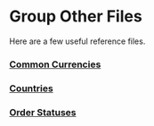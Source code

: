 # Group Other Files 
Here are a few useful reference files.

### [Common Currencies](resources/references/common_currency.json)
### [Countries](resources/references/countries.json)
### [Order Statuses](resources/references/order_statuses.json)